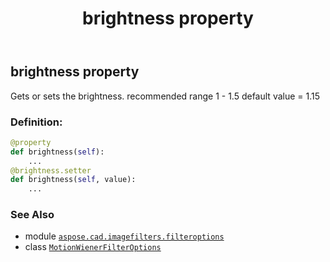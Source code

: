 ﻿---
title: brightness property
second_title: Aspose.CAD for Python via .NET API References
description: 
type: docs
weight: 40
url: /aspose.cad.imagefilters.filteroptions/motionwienerfilteroptions/brightness/
is_root: false
---

## brightness property


Gets or sets the brightness.
recommended range 1 - 1.5
default value = 1.15
### Definition:
```python
@property
def brightness(self):
    ...
@brightness.setter
def brightness(self, value):
    ...
```

### See Also
* module [`aspose.cad.imagefilters.filteroptions`](../../)
* class [`MotionWienerFilterOptions`](/cad/python-net/aspose.cad.imagefilters.filteroptions/motionwienerfilteroptions)
